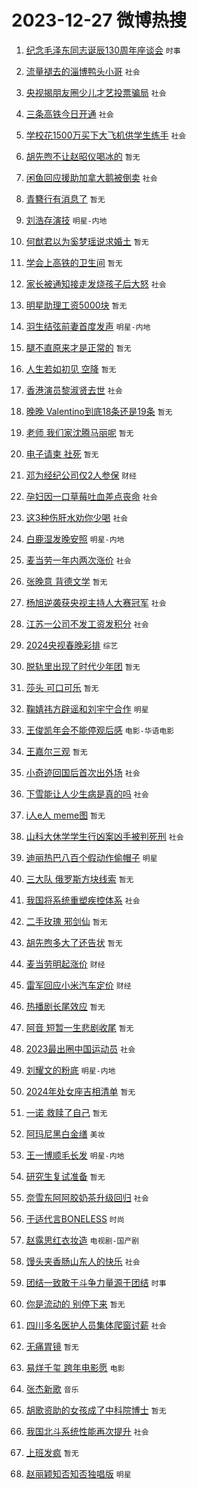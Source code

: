 # 2023-12-27 微博热搜 
1. [纪念毛泽东同志诞辰130周年座谈会](https://m.weibo.cn/search?containerid=100103type%3D1%26t%3D10%26q%3D%23%E7%BA%AA%E5%BF%B5%E6%AF%9B%E6%B3%BD%E4%B8%9C%E5%90%8C%E5%BF%97%E8%AF%9E%E8%BE%B0130%E5%91%A8%E5%B9%B4%E5%BA%A7%E8%B0%88%E4%BC%9A%23&stream_entry_id=51&isnewpage=1&extparam=seat%3D1%26dgr%3D0%26cate%3D10103%26stream_entry_id%3D51%26q%3D%2523%25E7%25BA%25AA%25E5%25BF%25B5%25E6%25AF%259B%25E6%25B3%25BD%25E4%25B8%259C%25E5%2590%258C%25E5%25BF%2597%25E8%25AF%259E%25E8%25BE%25B0130%25E5%2591%25A8%25E5%25B9%25B4%25E5%25BA%25A7%25E8%25B0%2588%25E4%25BC%259A%2523%26pos%3D0%26filter_type%3Drealtimehot%26c_type%3D51%26display_time%3D1703624644%26pre_seqid%3D1703624644979016524108) `时事` 

2. [流量褪去的淄博鸭头小哥](https://m.weibo.cn/search?containerid=100103type%3D1%26t%3D10%26q%3D%23%E6%B5%81%E9%87%8F%E8%A4%AA%E5%8E%BB%E7%9A%84%E6%B7%84%E5%8D%9A%E9%B8%AD%E5%A4%B4%E5%B0%8F%E5%93%A5%23&stream_entry_id=31&isnewpage=1&extparam=seat%3D1%26stream_entry_id%3D31%26realpos%3D1%26pos%3D0%26filter_type%3Drealtimehot%26c_type%3D31%26cate%3D5001%26dgr%3D0%26q%3D%2523%25E6%25B5%2581%25E9%2587%258F%25E8%25A4%25AA%25E5%258E%25BB%25E7%259A%2584%25E6%25B7%2584%25E5%258D%259A%25E9%25B8%25AD%25E5%25A4%25B4%25E5%25B0%258F%25E5%2593%25A5%2523%26band_rank%3D1%26flag%3D32768%26lcate%3D5001%26display_time%3D1703624644%26pre_seqid%3D1703624644979016524108) `社会` 

3. [央视揭朋友圈少儿才艺投票骗局](https://m.weibo.cn/search?containerid=100103type%3D1%26t%3D10%26q%3D%23%E5%A4%AE%E8%A7%86%E6%8F%AD%E6%9C%8B%E5%8F%8B%E5%9C%88%E5%B0%91%E5%84%BF%E6%89%8D%E8%89%BA%E6%8A%95%E7%A5%A8%E9%AA%97%E5%B1%80%23&stream_entry_id=31&isnewpage=1&extparam=seat%3D1%26stream_entry_id%3D31%26realpos%3D2%26pos%3D1%26filter_type%3Drealtimehot%26c_type%3D31%26cate%3D5001%26dgr%3D0%26q%3D%2523%25E5%25A4%25AE%25E8%25A7%2586%25E6%258F%25AD%25E6%259C%258B%25E5%258F%258B%25E5%259C%2588%25E5%25B0%2591%25E5%2584%25BF%25E6%2589%258D%25E8%2589%25BA%25E6%258A%2595%25E7%25A5%25A8%25E9%25AA%2597%25E5%25B1%2580%2523%26band_rank%3D2%26flag%3D2%26lcate%3D5001%26display_time%3D1703624644%26pre_seqid%3D1703624644979016524108) `社会` 

4. [三条高铁今日开通](https://m.weibo.cn/search?containerid=100103type%3D1%26t%3D10%26q%3D%23%E4%B8%89%E6%9D%A1%E9%AB%98%E9%93%81%E4%BB%8A%E6%97%A5%E5%BC%80%E9%80%9A%23&stream_entry_id=31&isnewpage=1&extparam=seat%3D1%26stream_entry_id%3D31%26realpos%3D3%26pos%3D2%26filter_type%3Drealtimehot%26c_type%3D31%26cate%3D5001%26dgr%3D0%26q%3D%2523%25E4%25B8%2589%25E6%259D%25A1%25E9%25AB%2598%25E9%2593%2581%25E4%25BB%258A%25E6%2597%25A5%25E5%25BC%2580%25E9%2580%259A%2523%26band_rank%3D3%26flag%3D0%26lcate%3D5001%26display_time%3D1703624644%26pre_seqid%3D1703624644979016524108) `社会` 

5. [学校花1500万买下大飞机供学生练手](https://m.weibo.cn/search?containerid=100103type%3D1%26t%3D10%26q%3D%23%E5%AD%A6%E6%A0%A1%E8%8A%B11500%E4%B8%87%E4%B9%B0%E4%B8%8B%E5%A4%A7%E9%A3%9E%E6%9C%BA%E4%BE%9B%E5%AD%A6%E7%94%9F%E7%BB%83%E6%89%8B%23&stream_entry_id=31&isnewpage=1&extparam=seat%3D1%26stream_entry_id%3D31%26realpos%3D4%26pos%3D3%26filter_type%3Drealtimehot%26c_type%3D31%26cate%3D5001%26dgr%3D0%26q%3D%2523%25E5%25AD%25A6%25E6%25A0%25A1%25E8%258A%25B11500%25E4%25B8%2587%25E4%25B9%25B0%25E4%25B8%258B%25E5%25A4%25A7%25E9%25A3%259E%25E6%259C%25BA%25E4%25BE%259B%25E5%25AD%25A6%25E7%2594%259F%25E7%25BB%2583%25E6%2589%258B%2523%26band_rank%3D4%26flag%3D32768%26lcate%3D5001%26display_time%3D1703624644%26pre_seqid%3D1703624644979016524108) `社会` 

6. [胡先煦不让赵昭仪喝冰的](https://m.weibo.cn/search?containerid=100103type%3D1%26t%3D10%26q%3D%23%E8%83%A1%E5%85%88%E7%85%A6%E4%B8%8D%E8%AE%A9%E8%B5%B5%E6%98%AD%E4%BB%AA%E5%96%9D%E5%86%B0%E7%9A%84%23&stream_entry_id=31&isnewpage=1&extparam=seat%3D1%26stream_entry_id%3D31%26realpos%3D5%26pos%3D4%26filter_type%3Drealtimehot%26c_type%3D31%26cate%3D5001%26dgr%3D0%26q%3D%2523%25E8%2583%25A1%25E5%2585%2588%25E7%2585%25A6%25E4%25B8%258D%25E8%25AE%25A9%25E8%25B5%25B5%25E6%2598%25AD%25E4%25BB%25AA%25E5%2596%259D%25E5%2586%25B0%25E7%259A%2584%2523%26band_rank%3D5%26flag%3D2%26lcate%3D5001%26display_time%3D1703624644%26pre_seqid%3D1703624644979016524108) `暂无` 

7. [闲鱼回应援助加拿大鹅被倒卖](https://m.weibo.cn/search?containerid=100103type%3D1%26t%3D10%26q%3D%23%E9%97%B2%E9%B1%BC%E5%9B%9E%E5%BA%94%E6%8F%B4%E5%8A%A9%E5%8A%A0%E6%8B%BF%E5%A4%A7%E9%B9%85%E8%A2%AB%E5%80%92%E5%8D%96%23&stream_entry_id=31&isnewpage=1&extparam=seat%3D1%26stream_entry_id%3D31%26realpos%3D6%26pos%3D5%26filter_type%3Drealtimehot%26c_type%3D31%26cate%3D5001%26dgr%3D0%26q%3D%2523%25E9%2597%25B2%25E9%25B1%25BC%25E5%259B%259E%25E5%25BA%2594%25E6%258F%25B4%25E5%258A%25A9%25E5%258A%25A0%25E6%258B%25BF%25E5%25A4%25A7%25E9%25B9%2585%25E8%25A2%25AB%25E5%2580%2592%25E5%258D%2596%2523%26band_rank%3D6%26flag%3D2%26lcate%3D5001%26display_time%3D1703624644%26pre_seqid%3D1703624644979016524108) `社会` 

8. [青簪行有消息了](https://m.weibo.cn/search?containerid=100103type%3D1%26t%3D10%26q%3D%E9%9D%92%E7%B0%AA%E8%A1%8C%E6%9C%89%E6%B6%88%E6%81%AF%E4%BA%86&stream_entry_id=31&isnewpage=1&extparam=seat%3D1%26stream_entry_id%3D31%26realpos%3D7%26pos%3D6%26filter_type%3Drealtimehot%26c_type%3D31%26cate%3D5001%26dgr%3D0%26q%3D%25E9%259D%2592%25E7%25B0%25AA%25E8%25A1%258C%25E6%259C%2589%25E6%25B6%2588%25E6%2581%25AF%25E4%25BA%2586%26band_rank%3D7%26flag%3D0%26lcate%3D5001%26display_time%3D1703624644%26pre_seqid%3D1703624644979016524108) `暂无` 

9. [刘浩存演技](https://m.weibo.cn/search?containerid=100103type%3D1%26t%3D10%26q%3D%E5%88%98%E6%B5%A9%E5%AD%98%E6%BC%94%E6%8A%80&stream_entry_id=31&isnewpage=1&extparam=seat%3D1%26stream_entry_id%3D31%26realpos%3D8%26pos%3D7%26filter_type%3Drealtimehot%26c_type%3D31%26cate%3D5001%26dgr%3D0%26q%3D%25E5%2588%2598%25E6%25B5%25A9%25E5%25AD%2598%25E6%25BC%2594%25E6%258A%2580%26band_rank%3D8%26flag%3D2%26lcate%3D5001%26display_time%3D1703624644%26pre_seqid%3D1703624644979016524108) `明星-内地` 

10. [何猷君以为奚梦瑶说求婚土](https://m.weibo.cn/search?containerid=100103type%3D1%26t%3D10%26q%3D%E4%BD%95%E7%8C%B7%E5%90%9B%E4%BB%A5%E4%B8%BA%E5%A5%9A%E6%A2%A6%E7%91%B6%E8%AF%B4%E6%B1%82%E5%A9%9A%E5%9C%9F&stream_entry_id=31&isnewpage=1&extparam=seat%3D1%26stream_entry_id%3D31%26realpos%3D9%26pos%3D8%26filter_type%3Drealtimehot%26c_type%3D31%26cate%3D5001%26dgr%3D0%26q%3D%25E4%25BD%2595%25E7%258C%25B7%25E5%2590%259B%25E4%25BB%25A5%25E4%25B8%25BA%25E5%25A5%259A%25E6%25A2%25A6%25E7%2591%25B6%25E8%25AF%25B4%25E6%25B1%2582%25E5%25A9%259A%25E5%259C%259F%26band_rank%3D9%26flag%3D2%26lcate%3D5001%26display_time%3D1703624644%26pre_seqid%3D1703624644979016524108) `暂无` 

11. [学会上高铁的卫生间](https://m.weibo.cn/search?containerid=100103type%3D1%26t%3D10%26q%3D%E5%AD%A6%E4%BC%9A%E4%B8%8A%E9%AB%98%E9%93%81%E7%9A%84%E5%8D%AB%E7%94%9F%E9%97%B4&stream_entry_id=31&isnewpage=1&extparam=seat%3D1%26stream_entry_id%3D31%26realpos%3D10%26pos%3D9%26filter_type%3Drealtimehot%26c_type%3D31%26cate%3D5001%26dgr%3D0%26q%3D%25E5%25AD%25A6%25E4%25BC%259A%25E4%25B8%258A%25E9%25AB%2598%25E9%2593%2581%25E7%259A%2584%25E5%258D%25AB%25E7%2594%259F%25E9%2597%25B4%26band_rank%3D10%26flag%3D2%26lcate%3D5001%26display_time%3D1703624644%26pre_seqid%3D1703624644979016524108) `暂无` 

12. [家长被通知接走发烧孩子后大怒](https://m.weibo.cn/search?containerid=100103type%3D1%26t%3D10%26q%3D%23%E5%AE%B6%E9%95%BF%E8%A2%AB%E9%80%9A%E7%9F%A5%E6%8E%A5%E8%B5%B0%E5%8F%91%E7%83%A7%E5%AD%A9%E5%AD%90%E5%90%8E%E5%A4%A7%E6%80%92%23&stream_entry_id=31&isnewpage=1&extparam=seat%3D1%26stream_entry_id%3D31%26realpos%3D11%26pos%3D10%26filter_type%3Drealtimehot%26c_type%3D31%26cate%3D5001%26dgr%3D0%26q%3D%2523%25E5%25AE%25B6%25E9%2595%25BF%25E8%25A2%25AB%25E9%2580%259A%25E7%259F%25A5%25E6%258E%25A5%25E8%25B5%25B0%25E5%258F%2591%25E7%2583%25A7%25E5%25AD%25A9%25E5%25AD%2590%25E5%2590%258E%25E5%25A4%25A7%25E6%2580%2592%2523%26band_rank%3D11%26flag%3D2%26lcate%3D5001%26display_time%3D1703624644%26pre_seqid%3D1703624644979016524108) `社会` 

13. [明星助理工资5000块](https://m.weibo.cn/search?containerid=100103type%3D1%26t%3D10%26q%3D%E6%98%8E%E6%98%9F%E5%8A%A9%E7%90%86%E5%B7%A5%E8%B5%845000%E5%9D%97&stream_entry_id=31&isnewpage=1&extparam=seat%3D1%26stream_entry_id%3D31%26realpos%3D12%26pos%3D11%26filter_type%3Drealtimehot%26c_type%3D31%26cate%3D5001%26dgr%3D0%26q%3D%25E6%2598%258E%25E6%2598%259F%25E5%258A%25A9%25E7%2590%2586%25E5%25B7%25A5%25E8%25B5%25845000%25E5%259D%2597%26band_rank%3D12%26flag%3D2%26lcate%3D5001%26display_time%3D1703624644%26pre_seqid%3D1703624644979016524108) `暂无` 

14. [羽生结弦前妻首度发声](https://m.weibo.cn/search?containerid=100103type%3D1%26t%3D10%26q%3D%23%E7%BE%BD%E7%94%9F%E7%BB%93%E5%BC%A6%E5%89%8D%E5%A6%BB%E9%A6%96%E5%BA%A6%E5%8F%91%E5%A3%B0%23&stream_entry_id=31&isnewpage=1&extparam=seat%3D1%26stream_entry_id%3D31%26realpos%3D13%26pos%3D12%26filter_type%3Drealtimehot%26c_type%3D31%26cate%3D5001%26dgr%3D0%26q%3D%2523%25E7%25BE%25BD%25E7%2594%259F%25E7%25BB%2593%25E5%25BC%25A6%25E5%2589%258D%25E5%25A6%25BB%25E9%25A6%2596%25E5%25BA%25A6%25E5%258F%2591%25E5%25A3%25B0%2523%26band_rank%3D13%26flag%3D2%26lcate%3D5001%26display_time%3D1703624644%26pre_seqid%3D1703624644979016524108) `明星-内地` 

15. [腿不直原来才是正常的](https://m.weibo.cn/search?containerid=100103type%3D1%26t%3D10%26q%3D%E8%85%BF%E4%B8%8D%E7%9B%B4%E5%8E%9F%E6%9D%A5%E6%89%8D%E6%98%AF%E6%AD%A3%E5%B8%B8%E7%9A%84&stream_entry_id=31&isnewpage=1&extparam=seat%3D1%26stream_entry_id%3D31%26realpos%3D14%26pos%3D13%26filter_type%3Drealtimehot%26c_type%3D31%26cate%3D5001%26dgr%3D0%26q%3D%25E8%2585%25BF%25E4%25B8%258D%25E7%259B%25B4%25E5%258E%259F%25E6%259D%25A5%25E6%2589%258D%25E6%2598%25AF%25E6%25AD%25A3%25E5%25B8%25B8%25E7%259A%2584%26band_rank%3D14%26flag%3D2%26lcate%3D5001%26display_time%3D1703624644%26pre_seqid%3D1703624644979016524108) `暂无` 

16. [人生若如初见 空降](https://m.weibo.cn/search?containerid=100103type%3D1%26t%3D10%26q%3D%E4%BA%BA%E7%94%9F%E8%8B%A5%E5%A6%82%E5%88%9D%E8%A7%81+%E7%A9%BA%E9%99%8D&stream_entry_id=31&isnewpage=1&extparam=seat%3D1%26stream_entry_id%3D31%26realpos%3D15%26pos%3D14%26filter_type%3Drealtimehot%26c_type%3D31%26cate%3D5001%26dgr%3D0%26q%3D%25E4%25BA%25BA%25E7%2594%259F%25E8%258B%25A5%25E5%25A6%2582%25E5%2588%259D%25E8%25A7%2581%2520%25E7%25A9%25BA%25E9%2599%258D%26band_rank%3D15%26flag%3D2%26lcate%3D5001%26display_time%3D1703624644%26pre_seqid%3D1703624644979016524108) `暂无` 

17. [香港演员黎淑贤去世](https://m.weibo.cn/search?containerid=100103type%3D1%26t%3D10%26q%3D%23%E9%A6%99%E6%B8%AF%E6%BC%94%E5%91%98%E9%BB%8E%E6%B7%91%E8%B4%A4%E5%8E%BB%E4%B8%96%23&stream_entry_id=31&isnewpage=1&extparam=seat%3D1%26stream_entry_id%3D31%26realpos%3D16%26pos%3D15%26filter_type%3Drealtimehot%26c_type%3D31%26cate%3D5001%26dgr%3D0%26q%3D%2523%25E9%25A6%2599%25E6%25B8%25AF%25E6%25BC%2594%25E5%2591%2598%25E9%25BB%258E%25E6%25B7%2591%25E8%25B4%25A4%25E5%258E%25BB%25E4%25B8%2596%2523%26band_rank%3D16%26flag%3D2%26lcate%3D5001%26display_time%3D1703624644%26pre_seqid%3D1703624644979016524108) `社会` 

18. [晚晚 Valentino到底18条还是19条](https://m.weibo.cn/search?containerid=100103type%3D1%26t%3D10%26q%3D%E6%99%9A%E6%99%9A+Valentino%E5%88%B0%E5%BA%9518%E6%9D%A1%E8%BF%98%E6%98%AF19%E6%9D%A1&stream_entry_id=31&isnewpage=1&extparam=seat%3D1%26stream_entry_id%3D31%26realpos%3D17%26pos%3D16%26filter_type%3Drealtimehot%26c_type%3D31%26cate%3D5001%26dgr%3D0%26q%3D%25E6%2599%259A%25E6%2599%259A%2520Valentino%25E5%2588%25B0%25E5%25BA%259518%25E6%259D%25A1%25E8%25BF%2598%25E6%2598%25AF19%25E6%259D%25A1%26band_rank%3D17%26flag%3D2%26lcate%3D5001%26display_time%3D1703624644%26pre_seqid%3D1703624644979016524108) `暂无` 

19. [老师 我们家沈腾马丽呢](https://m.weibo.cn/search?containerid=100103type%3D1%26t%3D10%26q%3D%E8%80%81%E5%B8%88+%E6%88%91%E4%BB%AC%E5%AE%B6%E6%B2%88%E8%85%BE%E9%A9%AC%E4%B8%BD%E5%91%A2&stream_entry_id=31&isnewpage=1&extparam=seat%3D1%26stream_entry_id%3D31%26realpos%3D18%26pos%3D17%26filter_type%3Drealtimehot%26c_type%3D31%26cate%3D5001%26dgr%3D0%26q%3D%25E8%2580%2581%25E5%25B8%2588%2520%25E6%2588%2591%25E4%25BB%25AC%25E5%25AE%25B6%25E6%25B2%2588%25E8%2585%25BE%25E9%25A9%25AC%25E4%25B8%25BD%25E5%2591%25A2%26band_rank%3D18%26flag%3D2%26lcate%3D5001%26display_time%3D1703624644%26pre_seqid%3D1703624644979016524108) `暂无` 

20. [电子请柬 社死](https://m.weibo.cn/search?containerid=100103type%3D1%26t%3D10%26q%3D%E7%94%B5%E5%AD%90%E8%AF%B7%E6%9F%AC+%E7%A4%BE%E6%AD%BB&stream_entry_id=31&isnewpage=1&extparam=seat%3D1%26stream_entry_id%3D31%26realpos%3D19%26pos%3D18%26filter_type%3Drealtimehot%26c_type%3D31%26cate%3D5001%26dgr%3D0%26q%3D%25E7%2594%25B5%25E5%25AD%2590%25E8%25AF%25B7%25E6%259F%25AC%2520%25E7%25A4%25BE%25E6%25AD%25BB%26band_rank%3D19%26flag%3D0%26lcate%3D5001%26display_time%3D1703624644%26pre_seqid%3D1703624644979016524108) `暂无` 

21. [邓为经纪公司仅2人参保](https://m.weibo.cn/search?containerid=100103type%3D1%26t%3D10%26q%3D%23%E9%82%93%E4%B8%BA%E7%BB%8F%E7%BA%AA%E5%85%AC%E5%8F%B8%E4%BB%852%E4%BA%BA%E5%8F%82%E4%BF%9D%23&stream_entry_id=31&isnewpage=1&extparam=seat%3D1%26stream_entry_id%3D31%26realpos%3D20%26pos%3D19%26filter_type%3Drealtimehot%26c_type%3D31%26cate%3D5001%26dgr%3D0%26q%3D%2523%25E9%2582%2593%25E4%25B8%25BA%25E7%25BB%258F%25E7%25BA%25AA%25E5%2585%25AC%25E5%258F%25B8%25E4%25BB%25852%25E4%25BA%25BA%25E5%258F%2582%25E4%25BF%259D%2523%26band_rank%3D20%26flag%3D0%26lcate%3D5001%26display_time%3D1703624644%26pre_seqid%3D1703624644979016524108) `财经` 

22. [孕妇因一口草莓吐血差点丧命](https://m.weibo.cn/search?containerid=100103type%3D1%26t%3D10%26q%3D%23%E5%AD%95%E5%A6%87%E5%9B%A0%E4%B8%80%E5%8F%A3%E8%8D%89%E8%8E%93%E5%90%90%E8%A1%80%E5%B7%AE%E7%82%B9%E4%B8%A7%E5%91%BD%23&stream_entry_id=31&isnewpage=1&extparam=seat%3D1%26stream_entry_id%3D31%26realpos%3D21%26pos%3D20%26filter_type%3Drealtimehot%26c_type%3D31%26cate%3D5001%26dgr%3D0%26q%3D%2523%25E5%25AD%2595%25E5%25A6%2587%25E5%259B%25A0%25E4%25B8%2580%25E5%258F%25A3%25E8%258D%2589%25E8%258E%2593%25E5%2590%2590%25E8%25A1%2580%25E5%25B7%25AE%25E7%2582%25B9%25E4%25B8%25A7%25E5%2591%25BD%2523%26band_rank%3D21%26flag%3D0%26lcate%3D5001%26display_time%3D1703624644%26pre_seqid%3D1703624644979016524108) `社会` 

23. [这3种伤肝水劝你少喝](https://m.weibo.cn/search?containerid=100103type%3D1%26t%3D10%26q%3D%23%E8%BF%993%E7%A7%8D%E4%BC%A4%E8%82%9D%E6%B0%B4%E5%8A%9D%E4%BD%A0%E5%B0%91%E5%96%9D%23&stream_entry_id=31&isnewpage=1&extparam=seat%3D1%26stream_entry_id%3D31%26realpos%3D22%26pos%3D21%26filter_type%3Drealtimehot%26c_type%3D31%26cate%3D5001%26dgr%3D0%26q%3D%2523%25E8%25BF%25993%25E7%25A7%258D%25E4%25BC%25A4%25E8%2582%259D%25E6%25B0%25B4%25E5%258A%259D%25E4%25BD%25A0%25E5%25B0%2591%25E5%2596%259D%2523%26band_rank%3D22%26flag%3D0%26lcate%3D5001%26display_time%3D1703624644%26pre_seqid%3D1703624644979016524108) `社会` 

24. [白鹿湿发晚安照](https://m.weibo.cn/search?containerid=100103type%3D1%26t%3D10%26q%3D%23%E7%99%BD%E9%B9%BF%E6%B9%BF%E5%8F%91%E6%99%9A%E5%AE%89%E7%85%A7%23&stream_entry_id=31&isnewpage=1&extparam=seat%3D1%26stream_entry_id%3D31%26realpos%3D23%26pos%3D22%26filter_type%3Drealtimehot%26c_type%3D31%26cate%3D5001%26dgr%3D0%26q%3D%2523%25E7%2599%25BD%25E9%25B9%25BF%25E6%25B9%25BF%25E5%258F%2591%25E6%2599%259A%25E5%25AE%2589%25E7%2585%25A7%2523%26band_rank%3D23%26flag%3D0%26lcate%3D5001%26display_time%3D1703624644%26pre_seqid%3D1703624644979016524108) `明星-内地` 

25. [麦当劳一年内两次涨价](https://m.weibo.cn/search?containerid=100103type%3D1%26t%3D10%26q%3D%23%E9%BA%A6%E5%BD%93%E5%8A%B3%E4%B8%80%E5%B9%B4%E5%86%85%E4%B8%A4%E6%AC%A1%E6%B6%A8%E4%BB%B7%23&stream_entry_id=31&isnewpage=1&extparam=seat%3D1%26stream_entry_id%3D31%26realpos%3D24%26pos%3D23%26filter_type%3Drealtimehot%26c_type%3D31%26cate%3D5001%26dgr%3D0%26q%3D%2523%25E9%25BA%25A6%25E5%25BD%2593%25E5%258A%25B3%25E4%25B8%2580%25E5%25B9%25B4%25E5%2586%2585%25E4%25B8%25A4%25E6%25AC%25A1%25E6%25B6%25A8%25E4%25BB%25B7%2523%26band_rank%3D24%26flag%3D0%26lcate%3D5001%26display_time%3D1703624644%26pre_seqid%3D1703624644979016524108) `社会` 

26. [张晚意 背德文学](https://m.weibo.cn/search?containerid=100103type%3D1%26t%3D10%26q%3D%E5%BC%A0%E6%99%9A%E6%84%8F+%E8%83%8C%E5%BE%B7%E6%96%87%E5%AD%A6&stream_entry_id=31&isnewpage=1&extparam=seat%3D1%26stream_entry_id%3D31%26realpos%3D25%26pos%3D24%26filter_type%3Drealtimehot%26c_type%3D31%26cate%3D5001%26dgr%3D0%26q%3D%25E5%25BC%25A0%25E6%2599%259A%25E6%2584%258F%2520%25E8%2583%258C%25E5%25BE%25B7%25E6%2596%2587%25E5%25AD%25A6%26band_rank%3D25%26flag%3D0%26lcate%3D5001%26display_time%3D1703624644%26pre_seqid%3D1703624644979016524108) `暂无` 

27. [杨旭逆袭获央视主持人大赛冠军](https://m.weibo.cn/search?containerid=100103type%3D1%26t%3D10%26q%3D%23%E6%9D%A8%E6%97%AD%E9%80%86%E8%A2%AD%E8%8E%B7%E5%A4%AE%E8%A7%86%E4%B8%BB%E6%8C%81%E4%BA%BA%E5%A4%A7%E8%B5%9B%E5%86%A0%E5%86%9B%23&stream_entry_id=31&isnewpage=1&extparam=seat%3D1%26stream_entry_id%3D31%26realpos%3D26%26pos%3D25%26filter_type%3Drealtimehot%26c_type%3D31%26cate%3D5001%26dgr%3D0%26q%3D%2523%25E6%259D%25A8%25E6%2597%25AD%25E9%2580%2586%25E8%25A2%25AD%25E8%258E%25B7%25E5%25A4%25AE%25E8%25A7%2586%25E4%25B8%25BB%25E6%258C%2581%25E4%25BA%25BA%25E5%25A4%25A7%25E8%25B5%259B%25E5%2586%25A0%25E5%2586%259B%2523%26band_rank%3D26%26flag%3D32768%26lcate%3D5001%26display_time%3D1703624644%26pre_seqid%3D1703624644979016524108) `社会` 

28. [江苏一公司不发工资发积分](https://m.weibo.cn/search?containerid=100103type%3D1%26t%3D10%26q%3D%23%E6%B1%9F%E8%8B%8F%E4%B8%80%E5%85%AC%E5%8F%B8%E4%B8%8D%E5%8F%91%E5%B7%A5%E8%B5%84%E5%8F%91%E7%A7%AF%E5%88%86%23&stream_entry_id=31&isnewpage=1&extparam=seat%3D1%26stream_entry_id%3D31%26realpos%3D27%26pos%3D26%26filter_type%3Drealtimehot%26c_type%3D31%26cate%3D5001%26dgr%3D0%26q%3D%2523%25E6%25B1%259F%25E8%258B%258F%25E4%25B8%2580%25E5%2585%25AC%25E5%258F%25B8%25E4%25B8%258D%25E5%258F%2591%25E5%25B7%25A5%25E8%25B5%2584%25E5%258F%2591%25E7%25A7%25AF%25E5%2588%2586%2523%26band_rank%3D27%26flag%3D0%26lcate%3D5001%26display_time%3D1703624644%26pre_seqid%3D1703624644979016524108) `社会` 

29. [2024央视春晚彩排](https://m.weibo.cn/search?containerid=100103type%3D1%26t%3D10%26q%3D%232024%E5%A4%AE%E8%A7%86%E6%98%A5%E6%99%9A%E5%BD%A9%E6%8E%92%23&stream_entry_id=31&isnewpage=1&extparam=seat%3D1%26stream_entry_id%3D31%26realpos%3D28%26pos%3D27%26filter_type%3Drealtimehot%26c_type%3D31%26cate%3D5001%26dgr%3D0%26q%3D%25232024%25E5%25A4%25AE%25E8%25A7%2586%25E6%2598%25A5%25E6%2599%259A%25E5%25BD%25A9%25E6%258E%2592%2523%26band_rank%3D28%26flag%3D0%26lcate%3D5001%26display_time%3D1703624644%26pre_seqid%3D1703624644979016524108) `综艺` 

30. [脱轨里出现了时代少年团](https://m.weibo.cn/search?containerid=100103type%3D1%26t%3D10%26q%3D%E8%84%B1%E8%BD%A8%E9%87%8C%E5%87%BA%E7%8E%B0%E4%BA%86%E6%97%B6%E4%BB%A3%E5%B0%91%E5%B9%B4%E5%9B%A2&stream_entry_id=31&isnewpage=1&extparam=seat%3D1%26stream_entry_id%3D31%26realpos%3D29%26pos%3D28%26filter_type%3Drealtimehot%26c_type%3D31%26cate%3D5001%26dgr%3D0%26q%3D%25E8%2584%25B1%25E8%25BD%25A8%25E9%2587%258C%25E5%2587%25BA%25E7%258E%25B0%25E4%25BA%2586%25E6%2597%25B6%25E4%25BB%25A3%25E5%25B0%2591%25E5%25B9%25B4%25E5%259B%25A2%26band_rank%3D29%26flag%3D0%26lcate%3D5001%26display_time%3D1703624644%26pre_seqid%3D1703624644979016524108) `暂无` 

31. [莎头 可口可乐](https://m.weibo.cn/search?containerid=100103type%3D1%26t%3D10%26q%3D%E8%8E%8E%E5%A4%B4+%E5%8F%AF%E5%8F%A3%E5%8F%AF%E4%B9%90&stream_entry_id=31&isnewpage=1&extparam=seat%3D1%26stream_entry_id%3D31%26realpos%3D30%26pos%3D29%26filter_type%3Drealtimehot%26c_type%3D31%26cate%3D5001%26dgr%3D0%26q%3D%25E8%258E%258E%25E5%25A4%25B4%2520%25E5%258F%25AF%25E5%258F%25A3%25E5%258F%25AF%25E4%25B9%2590%26band_rank%3D30%26flag%3D0%26lcate%3D5001%26display_time%3D1703624644%26pre_seqid%3D1703624644979016524108) `暂无` 

32. [鞠婧祎方辟谣和刘宇宁合作](https://m.weibo.cn/search?containerid=100103type%3D1%26t%3D10%26q%3D%23%E9%9E%A0%E5%A9%A7%E7%A5%8E%E6%96%B9%E8%BE%9F%E8%B0%A3%E5%92%8C%E5%88%98%E5%AE%87%E5%AE%81%E5%90%88%E4%BD%9C%23&stream_entry_id=31&isnewpage=1&extparam=seat%3D1%26stream_entry_id%3D31%26realpos%3D31%26pos%3D30%26filter_type%3Drealtimehot%26c_type%3D31%26cate%3D5001%26dgr%3D0%26q%3D%2523%25E9%259E%25A0%25E5%25A9%25A7%25E7%25A5%258E%25E6%2596%25B9%25E8%25BE%259F%25E8%25B0%25A3%25E5%2592%258C%25E5%2588%2598%25E5%25AE%2587%25E5%25AE%2581%25E5%2590%2588%25E4%25BD%259C%2523%26band_rank%3D31%26flag%3D0%26lcate%3D5001%26display_time%3D1703624644%26pre_seqid%3D1703624644979016524108) `明星` 

33. [王俊凯年会不能停观后感](https://m.weibo.cn/search?containerid=100103type%3D1%26t%3D10%26q%3D%23%E7%8E%8B%E4%BF%8A%E5%87%AF%E5%B9%B4%E4%BC%9A%E4%B8%8D%E8%83%BD%E5%81%9C%E8%A7%82%E5%90%8E%E6%84%9F%23&stream_entry_id=31&isnewpage=1&extparam=seat%3D1%26stream_entry_id%3D31%26realpos%3D32%26pos%3D31%26filter_type%3Drealtimehot%26c_type%3D31%26cate%3D5001%26dgr%3D0%26q%3D%2523%25E7%258E%258B%25E4%25BF%258A%25E5%2587%25AF%25E5%25B9%25B4%25E4%25BC%259A%25E4%25B8%258D%25E8%2583%25BD%25E5%2581%259C%25E8%25A7%2582%25E5%2590%258E%25E6%2584%259F%2523%26band_rank%3D32%26flag%3D0%26lcate%3D5001%26display_time%3D1703624644%26pre_seqid%3D1703624644979016524108) `电影-华语电影` 

34. [王嘉尔三观](https://m.weibo.cn/search?containerid=100103type%3D1%26t%3D10%26q%3D%E7%8E%8B%E5%98%89%E5%B0%94%E4%B8%89%E8%A7%82&stream_entry_id=31&isnewpage=1&extparam=seat%3D1%26stream_entry_id%3D31%26realpos%3D33%26pos%3D32%26filter_type%3Drealtimehot%26c_type%3D31%26cate%3D5001%26dgr%3D0%26q%3D%25E7%258E%258B%25E5%2598%2589%25E5%25B0%2594%25E4%25B8%2589%25E8%25A7%2582%26band_rank%3D33%26flag%3D0%26lcate%3D5001%26display_time%3D1703624644%26pre_seqid%3D1703624644979016524108) `暂无` 

35. [小奇迹回国后首次出外场](https://m.weibo.cn/search?containerid=100103type%3D1%26t%3D10%26q%3D%23%E5%B0%8F%E5%A5%87%E8%BF%B9%E5%9B%9E%E5%9B%BD%E5%90%8E%E9%A6%96%E6%AC%A1%E5%87%BA%E5%A4%96%E5%9C%BA%23&stream_entry_id=31&isnewpage=1&extparam=seat%3D1%26stream_entry_id%3D31%26realpos%3D34%26pos%3D33%26filter_type%3Drealtimehot%26c_type%3D31%26cate%3D5001%26dgr%3D0%26q%3D%2523%25E5%25B0%258F%25E5%25A5%2587%25E8%25BF%25B9%25E5%259B%259E%25E5%259B%25BD%25E5%2590%258E%25E9%25A6%2596%25E6%25AC%25A1%25E5%2587%25BA%25E5%25A4%2596%25E5%259C%25BA%2523%26band_rank%3D34%26flag%3D32768%26lcate%3D5001%26display_time%3D1703624644%26pre_seqid%3D1703624644979016524108) `社会` 

36. [下雪能让人少生病是真的吗](https://m.weibo.cn/search?containerid=100103type%3D1%26t%3D10%26q%3D%23%E4%B8%8B%E9%9B%AA%E8%83%BD%E8%AE%A9%E4%BA%BA%E5%B0%91%E7%94%9F%E7%97%85%E6%98%AF%E7%9C%9F%E7%9A%84%E5%90%97%23&stream_entry_id=31&isnewpage=1&extparam=seat%3D1%26stream_entry_id%3D31%26realpos%3D35%26pos%3D34%26filter_type%3Drealtimehot%26c_type%3D31%26cate%3D5001%26dgr%3D0%26q%3D%2523%25E4%25B8%258B%25E9%259B%25AA%25E8%2583%25BD%25E8%25AE%25A9%25E4%25BA%25BA%25E5%25B0%2591%25E7%2594%259F%25E7%2597%2585%25E6%2598%25AF%25E7%259C%259F%25E7%259A%2584%25E5%2590%2597%2523%26band_rank%3D35%26flag%3D0%26lcate%3D5001%26display_time%3D1703624644%26pre_seqid%3D1703624644979016524108) `社会` 

37. [i人e人 meme图](https://m.weibo.cn/search?containerid=100103type%3D1%26t%3D10%26q%3Di%E4%BA%BAe%E4%BA%BA+meme%E5%9B%BE&stream_entry_id=31&isnewpage=1&extparam=seat%3D1%26stream_entry_id%3D31%26realpos%3D36%26pos%3D35%26filter_type%3Drealtimehot%26c_type%3D31%26cate%3D5001%26dgr%3D0%26q%3Di%25E4%25BA%25BAe%25E4%25BA%25BA%2520meme%25E5%259B%25BE%26band_rank%3D36%26flag%3D0%26lcate%3D5001%26display_time%3D1703624644%26pre_seqid%3D1703624644979016524108) `暂无` 

38. [山科大休学学生行凶案凶手被判死刑](https://m.weibo.cn/search?containerid=100103type%3D1%26t%3D10%26q%3D%23%E5%B1%B1%E7%A7%91%E5%A4%A7%E4%BC%91%E5%AD%A6%E5%AD%A6%E7%94%9F%E8%A1%8C%E5%87%B6%E6%A1%88%E5%87%B6%E6%89%8B%E8%A2%AB%E5%88%A4%E6%AD%BB%E5%88%91%23&stream_entry_id=31&isnewpage=1&extparam=seat%3D1%26stream_entry_id%3D31%26realpos%3D37%26pos%3D36%26filter_type%3Drealtimehot%26c_type%3D31%26cate%3D5001%26dgr%3D0%26q%3D%2523%25E5%25B1%25B1%25E7%25A7%2591%25E5%25A4%25A7%25E4%25BC%2591%25E5%25AD%25A6%25E5%25AD%25A6%25E7%2594%259F%25E8%25A1%258C%25E5%2587%25B6%25E6%25A1%2588%25E5%2587%25B6%25E6%2589%258B%25E8%25A2%25AB%25E5%2588%25A4%25E6%25AD%25BB%25E5%2588%2591%2523%26band_rank%3D37%26flag%3D1%26lcate%3D5001%26display_time%3D1703624644%26pre_seqid%3D1703624644979016524108) `社会` 

39. [迪丽热巴八百个假动作偷帽子](https://m.weibo.cn/search?containerid=100103type%3D1%26t%3D10%26q%3D%23%E8%BF%AA%E4%B8%BD%E7%83%AD%E5%B7%B4%E5%85%AB%E7%99%BE%E4%B8%AA%E5%81%87%E5%8A%A8%E4%BD%9C%E5%81%B7%E5%B8%BD%E5%AD%90%23&stream_entry_id=31&isnewpage=1&extparam=seat%3D1%26stream_entry_id%3D31%26realpos%3D38%26pos%3D37%26filter_type%3Drealtimehot%26c_type%3D31%26cate%3D5001%26dgr%3D0%26q%3D%2523%25E8%25BF%25AA%25E4%25B8%25BD%25E7%2583%25AD%25E5%25B7%25B4%25E5%2585%25AB%25E7%2599%25BE%25E4%25B8%25AA%25E5%2581%2587%25E5%258A%25A8%25E4%25BD%259C%25E5%2581%25B7%25E5%25B8%25BD%25E5%25AD%2590%2523%26band_rank%3D38%26flag%3D0%26lcate%3D5001%26display_time%3D1703624644%26pre_seqid%3D1703624644979016524108) `明星` 

40. [三大队 俄罗斯方块线索](https://m.weibo.cn/search?containerid=100103type%3D1%26t%3D10%26q%3D%E4%B8%89%E5%A4%A7%E9%98%9F+%E4%BF%84%E7%BD%97%E6%96%AF%E6%96%B9%E5%9D%97%E7%BA%BF%E7%B4%A2&stream_entry_id=31&isnewpage=1&extparam=seat%3D1%26stream_entry_id%3D31%26realpos%3D39%26pos%3D38%26filter_type%3Drealtimehot%26c_type%3D31%26cate%3D5001%26dgr%3D0%26q%3D%25E4%25B8%2589%25E5%25A4%25A7%25E9%2598%259F%2520%25E4%25BF%2584%25E7%25BD%2597%25E6%2596%25AF%25E6%2596%25B9%25E5%259D%2597%25E7%25BA%25BF%25E7%25B4%25A2%26band_rank%3D39%26flag%3D0%26lcate%3D5001%26display_time%3D1703624644%26pre_seqid%3D1703624644979016524108) `暂无` 

41. [我国将系统重塑疾控体系](https://m.weibo.cn/search?containerid=100103type%3D1%26t%3D10%26q%3D%23%E6%88%91%E5%9B%BD%E5%B0%86%E7%B3%BB%E7%BB%9F%E9%87%8D%E5%A1%91%E7%96%BE%E6%8E%A7%E4%BD%93%E7%B3%BB%23&stream_entry_id=31&isnewpage=1&extparam=seat%3D1%26stream_entry_id%3D31%26realpos%3D40%26pos%3D39%26filter_type%3Drealtimehot%26c_type%3D31%26cate%3D5001%26dgr%3D0%26q%3D%2523%25E6%2588%2591%25E5%259B%25BD%25E5%25B0%2586%25E7%25B3%25BB%25E7%25BB%259F%25E9%2587%258D%25E5%25A1%2591%25E7%2596%25BE%25E6%258E%25A7%25E4%25BD%2593%25E7%25B3%25BB%2523%26band_rank%3D40%26flag%3D0%26lcate%3D5001%26display_time%3D1703624644%26pre_seqid%3D1703624644979016524108) `社会` 

42. [二手玫瑰 邪剑仙](https://m.weibo.cn/search?containerid=100103type%3D1%26t%3D10%26q%3D%E4%BA%8C%E6%89%8B%E7%8E%AB%E7%91%B0+%E9%82%AA%E5%89%91%E4%BB%99&stream_entry_id=31&isnewpage=1&extparam=seat%3D1%26stream_entry_id%3D31%26realpos%3D41%26pos%3D40%26filter_type%3Drealtimehot%26c_type%3D31%26cate%3D5001%26dgr%3D0%26q%3D%25E4%25BA%258C%25E6%2589%258B%25E7%258E%25AB%25E7%2591%25B0%2520%25E9%2582%25AA%25E5%2589%2591%25E4%25BB%2599%26band_rank%3D41%26flag%3D0%26lcate%3D5001%26display_time%3D1703624644%26pre_seqid%3D1703624644979016524108) `暂无` 

43. [胡先煦多大了还告状](https://m.weibo.cn/search?containerid=100103type%3D1%26t%3D10%26q%3D%E8%83%A1%E5%85%88%E7%85%A6%E5%A4%9A%E5%A4%A7%E4%BA%86%E8%BF%98%E5%91%8A%E7%8A%B6&stream_entry_id=31&isnewpage=1&extparam=seat%3D1%26stream_entry_id%3D31%26realpos%3D42%26pos%3D41%26filter_type%3Drealtimehot%26c_type%3D31%26cate%3D5001%26dgr%3D0%26q%3D%25E8%2583%25A1%25E5%2585%2588%25E7%2585%25A6%25E5%25A4%259A%25E5%25A4%25A7%25E4%25BA%2586%25E8%25BF%2598%25E5%2591%258A%25E7%258A%25B6%26band_rank%3D42%26flag%3D0%26lcate%3D5001%26display_time%3D1703624644%26pre_seqid%3D1703624644979016524108) `暂无` 

44. [麦当劳明起涨价](https://m.weibo.cn/search?containerid=100103type%3D1%26t%3D10%26q%3D%23%E9%BA%A6%E5%BD%93%E5%8A%B3%E6%98%8E%E8%B5%B7%E6%B6%A8%E4%BB%B7%23&stream_entry_id=31&isnewpage=1&extparam=seat%3D1%26stream_entry_id%3D31%26realpos%3D43%26pos%3D42%26filter_type%3Drealtimehot%26c_type%3D31%26cate%3D5001%26dgr%3D0%26q%3D%2523%25E9%25BA%25A6%25E5%25BD%2593%25E5%258A%25B3%25E6%2598%258E%25E8%25B5%25B7%25E6%25B6%25A8%25E4%25BB%25B7%2523%26band_rank%3D43%26flag%3D0%26lcate%3D5001%26display_time%3D1703624644%26pre_seqid%3D1703624644979016524108) `财经` 

45. [雷军回应小米汽车定价](https://m.weibo.cn/search?containerid=100103type%3D1%26t%3D10%26q%3D%23%E9%9B%B7%E5%86%9B%E5%9B%9E%E5%BA%94%E5%B0%8F%E7%B1%B3%E6%B1%BD%E8%BD%A6%E5%AE%9A%E4%BB%B7%23&stream_entry_id=31&isnewpage=1&extparam=seat%3D1%26stream_entry_id%3D31%26realpos%3D44%26pos%3D43%26filter_type%3Drealtimehot%26c_type%3D31%26cate%3D5001%26dgr%3D0%26q%3D%2523%25E9%259B%25B7%25E5%2586%259B%25E5%259B%259E%25E5%25BA%2594%25E5%25B0%258F%25E7%25B1%25B3%25E6%25B1%25BD%25E8%25BD%25A6%25E5%25AE%259A%25E4%25BB%25B7%2523%26band_rank%3D44%26flag%3D0%26lcate%3D5001%26display_time%3D1703624644%26pre_seqid%3D1703624644979016524108) `财经` 

46. [热播剧长尾效应](https://m.weibo.cn/search?containerid=100103type%3D1%26t%3D10%26q%3D%E7%83%AD%E6%92%AD%E5%89%A7%E9%95%BF%E5%B0%BE%E6%95%88%E5%BA%94&stream_entry_id=31&isnewpage=1&extparam=seat%3D1%26stream_entry_id%3D31%26realpos%3D45%26pos%3D44%26filter_type%3Drealtimehot%26c_type%3D31%26cate%3D5001%26dgr%3D0%26q%3D%25E7%2583%25AD%25E6%2592%25AD%25E5%2589%25A7%25E9%2595%25BF%25E5%25B0%25BE%25E6%2595%2588%25E5%25BA%2594%26band_rank%3D45%26flag%3D0%26lcate%3D5001%26display_time%3D1703624644%26pre_seqid%3D1703624644979016524108) `暂无` 

47. [阿音 短暂一生悲剧收尾](https://m.weibo.cn/search?containerid=100103type%3D1%26t%3D10%26q%3D%E9%98%BF%E9%9F%B3+%E7%9F%AD%E6%9A%82%E4%B8%80%E7%94%9F%E6%82%B2%E5%89%A7%E6%94%B6%E5%B0%BE&stream_entry_id=31&isnewpage=1&extparam=seat%3D1%26stream_entry_id%3D31%26realpos%3D46%26pos%3D45%26filter_type%3Drealtimehot%26c_type%3D31%26cate%3D5001%26dgr%3D0%26q%3D%25E9%2598%25BF%25E9%259F%25B3%2520%25E7%259F%25AD%25E6%259A%2582%25E4%25B8%2580%25E7%2594%259F%25E6%2582%25B2%25E5%2589%25A7%25E6%2594%25B6%25E5%25B0%25BE%26band_rank%3D46%26flag%3D1%26lcate%3D5001%26display_time%3D1703624644%26pre_seqid%3D1703624644979016524108) `暂无` 

48. [2023最出圈中国运动员](https://m.weibo.cn/search?containerid=100103type%3D1%26t%3D10%26q%3D%232023%E6%9C%80%E5%87%BA%E5%9C%88%E4%B8%AD%E5%9B%BD%E8%BF%90%E5%8A%A8%E5%91%98%23&stream_entry_id=31&isnewpage=1&extparam=seat%3D1%26stream_entry_id%3D31%26realpos%3D47%26pos%3D46%26filter_type%3Drealtimehot%26c_type%3D31%26cate%3D5001%26dgr%3D0%26q%3D%25232023%25E6%259C%2580%25E5%2587%25BA%25E5%259C%2588%25E4%25B8%25AD%25E5%259B%25BD%25E8%25BF%2590%25E5%258A%25A8%25E5%2591%2598%2523%26band_rank%3D47%26flag%3D32768%26lcate%3D5001%26display_time%3D1703624644%26pre_seqid%3D1703624644979016524108) `社会` 

49. [刘耀文的粉底](https://m.weibo.cn/search?containerid=100103type%3D1%26t%3D10%26q%3D%23%E5%88%98%E8%80%80%E6%96%87%E7%9A%84%E7%B2%89%E5%BA%95%23&stream_entry_id=31&isnewpage=1&extparam=seat%3D1%26stream_entry_id%3D31%26realpos%3D48%26pos%3D47%26filter_type%3Drealtimehot%26c_type%3D31%26cate%3D5001%26dgr%3D0%26q%3D%2523%25E5%2588%2598%25E8%2580%2580%25E6%2596%2587%25E7%259A%2584%25E7%25B2%2589%25E5%25BA%2595%2523%26band_rank%3D48%26flag%3D0%26lcate%3D5001%26display_time%3D1703624644%26pre_seqid%3D1703624644979016524108) `明星-内地` 

50. [2024年处女座吉相清单](https://m.weibo.cn/search?containerid=100103type%3D1%26t%3D10%26q%3D2024%E5%B9%B4%E5%A4%84%E5%A5%B3%E5%BA%A7%E5%90%89%E7%9B%B8%E6%B8%85%E5%8D%95&stream_entry_id=31&isnewpage=1&extparam=seat%3D1%26stream_entry_id%3D31%26realpos%3D49%26pos%3D48%26filter_type%3Drealtimehot%26c_type%3D31%26cate%3D5001%26dgr%3D0%26q%3D2024%25E5%25B9%25B4%25E5%25A4%2584%25E5%25A5%25B3%25E5%25BA%25A7%25E5%2590%2589%25E7%259B%25B8%25E6%25B8%2585%25E5%258D%2595%26band_rank%3D49%26flag%3D0%26lcate%3D5001%26display_time%3D1703624644%26pre_seqid%3D1703624644979016524108) `暂无` 

51. [一诺 救赎了自己](https://m.weibo.cn/search?containerid=100103type%3D1%26t%3D10%26q%3D%E4%B8%80%E8%AF%BA+%E6%95%91%E8%B5%8E%E4%BA%86%E8%87%AA%E5%B7%B1&stream_entry_id=31&isnewpage=1&extparam=seat%3D1%26stream_entry_id%3D31%26realpos%3D50%26pos%3D49%26filter_type%3Drealtimehot%26c_type%3D31%26cate%3D5001%26dgr%3D0%26q%3D%25E4%25B8%2580%25E8%25AF%25BA%2520%25E6%2595%2591%25E8%25B5%258E%25E4%25BA%2586%25E8%2587%25AA%25E5%25B7%25B1%26band_rank%3D50%26flag%3D0%26lcate%3D5001%26display_time%3D1703624644%26pre_seqid%3D1703624644979016524108) `暂无` 

52. [阿玛尼黑白金缮](https://m.weibo.cn/search?containerid=100103type%3D1%26t%3D10%26q%3D%23%E9%98%BF%E7%8E%9B%E5%B0%BC%E9%BB%91%E7%99%BD%E9%87%91%E7%BC%AE%23&stream_entry_id=31&isnewpage=1&extparam=seat%3D1%26stream_entry_id%3D31%26q%3D%2523%25E9%2598%25BF%25E7%258E%259B%25E5%25B0%25BC%25E9%25BB%2591%25E7%2599%25BD%25E9%2587%2591%25E7%25BC%25AE%2523%26pos%3D3%26filter_type%3Drealtimehot%26adid%3D216043%26dgr%3D0%26is_ad_pos%3D1%26cate%3D5001%26band_rank%3D4%26c_type%3D31%26topic_ad%3D1%26lcate%3D5001%26display_time%3D1703621051%26pre_seqid%3D170362105158692980026) `美妆` 

53. [王一博顺毛长发](https://m.weibo.cn/search?containerid=100103type%3D1%26t%3D10%26q%3D%23%E7%8E%8B%E4%B8%80%E5%8D%9A%E9%A1%BA%E6%AF%9B%E9%95%BF%E5%8F%91%23&stream_entry_id=31&isnewpage=1&extparam=seat%3D1%26stream_entry_id%3D31%26q%3D%2523%25E7%258E%258B%25E4%25B8%2580%25E5%258D%259A%25E9%25A1%25BA%25E6%25AF%259B%25E9%2595%25BF%25E5%258F%2591%2523%26pos%3D45%26filter_type%3Drealtimehot%26c_type%3D31%26dgr%3D0%26cate%3D5001%26band_rank%3D45%26flag%3D0%26realpos%3D45%26lcate%3D5001%26display_time%3D1703621051%26pre_seqid%3D170362105158692980026) `明星-内地` 

54. [研究生复试准备](https://m.weibo.cn/search?containerid=100103type%3D1%26t%3D10%26q%3D%E7%A0%94%E7%A9%B6%E7%94%9F%E5%A4%8D%E8%AF%95%E5%87%86%E5%A4%87&stream_entry_id=31&isnewpage=1&extparam=seat%3D1%26stream_entry_id%3D31%26q%3D%25E7%25A0%2594%25E7%25A9%25B6%25E7%2594%259F%25E5%25A4%258D%25E8%25AF%2595%25E5%2587%2586%25E5%25A4%2587%26pos%3D46%26filter_type%3Drealtimehot%26c_type%3D31%26dgr%3D0%26cate%3D5001%26band_rank%3D46%26flag%3D0%26realpos%3D46%26lcate%3D5001%26display_time%3D1703621051%26pre_seqid%3D170362105158692980026) `暂无` 

55. [奈雪东阿阿胶奶茶升级回归](https://m.weibo.cn/search?containerid=100103type%3D1%26t%3D10%26q%3D%23%E5%A5%88%E9%9B%AA%E4%B8%9C%E9%98%BF%E9%98%BF%E8%83%B6%E5%A5%B6%E8%8C%B6%E5%8D%87%E7%BA%A7%E5%9B%9E%E5%BD%92%23&stream_entry_id=31&isnewpage=1&extparam=seat%3D1%26band_rank%3D4%26q%3D%2523%25E5%25A5%2588%25E9%259B%25AA%25E4%25B8%259C%25E9%2598%25BF%25E9%2598%25BF%25E8%2583%25B6%25E5%25A5%25B6%25E8%258C%25B6%25E5%258D%2587%25E7%25BA%25A7%25E5%259B%259E%25E5%25BD%2592%2523%26pos%3D3%26adid%3D216105%26dgr%3D0%26c_type%3D31%26topic_ad%3D1%26filter_type%3Drealtimehot%26cate%3D5001%26stream_entry_id%3D31%26is_ad_pos%3D1%26lcate%3D5001%26display_time%3D1703617442%26pre_seqid%3D1703617442012020866176) `社会` 

56. [于适代言BONELESS](https://m.weibo.cn/search?containerid=100103type%3D1%26t%3D10%26q%3D%23%E4%BA%8E%E9%80%82%E4%BB%A3%E8%A8%80BONELESS%23&stream_entry_id=31&isnewpage=1&extparam=seat%3D1%26band_rank%3D7%26q%3D%2523%25E4%25BA%258E%25E9%2580%2582%25E4%25BB%25A3%25E8%25A8%2580BONELESS%2523%26pos%3D7%26adid%3D216080%26dgr%3D0%26c_type%3D31%26topic_ad%3D1%26filter_type%3Drealtimehot%26cate%3D5001%26stream_entry_id%3D31%26is_ad_pos%3D1%26lcate%3D5001%26display_time%3D1703617442%26pre_seqid%3D1703617442012020866176) `时尚` 

57. [赵露思红衣妆造](https://m.weibo.cn/search?containerid=100103type%3D1%26t%3D10%26q%3D%23%E8%B5%B5%E9%9C%B2%E6%80%9D%E7%BA%A2%E8%A1%A3%E5%A6%86%E9%80%A0%23&stream_entry_id=31&isnewpage=1&extparam=seat%3D1%26band_rank%3D46%26q%3D%2523%25E8%25B5%25B5%25E9%259C%25B2%25E6%2580%259D%25E7%25BA%25A2%25E8%25A1%25A3%25E5%25A6%2586%25E9%2580%25A0%2523%26pos%3D47%26realpos%3D46%26filter_type%3Drealtimehot%26c_type%3D31%26dgr%3D0%26cate%3D5001%26stream_entry_id%3D31%26flag%3D0%26lcate%3D5001%26display_time%3D1703617442%26pre_seqid%3D1703617442012020866176) `电视剧-国产剧` 

58. [馒头夹香肠山东人的快乐](https://m.weibo.cn/search?containerid=100103type%3D1%26t%3D10%26q%3D%23%E9%A6%92%E5%A4%B4%E5%A4%B9%E9%A6%99%E8%82%A0%E5%B1%B1%E4%B8%9C%E4%BA%BA%E7%9A%84%E5%BF%AB%E4%B9%90%23&stream_entry_id=31&isnewpage=1&extparam=seat%3D1%26band_rank%3D50%26q%3D%2523%25E9%25A6%2592%25E5%25A4%25B4%25E5%25A4%25B9%25E9%25A6%2599%25E8%2582%25A0%25E5%25B1%25B1%25E4%25B8%259C%25E4%25BA%25BA%25E7%259A%2584%25E5%25BF%25AB%25E4%25B9%2590%2523%26pos%3D51%26realpos%3D50%26filter_type%3Drealtimehot%26c_type%3D31%26dgr%3D0%26cate%3D5001%26stream_entry_id%3D31%26flag%3D1%26lcate%3D5001%26display_time%3D1703617442%26pre_seqid%3D1703617442012020866176) `社会` 

59. [团结一致敢于斗争力量源于团结](https://m.weibo.cn/search?containerid=100103type%3D1%26t%3D10%26q%3D%23%E5%9B%A2%E7%BB%93%E4%B8%80%E8%87%B4%E6%95%A2%E4%BA%8E%E6%96%97%E4%BA%89%E5%8A%9B%E9%87%8F%E6%BA%90%E4%BA%8E%E5%9B%A2%E7%BB%93%23&stream_entry_id=51&isnewpage=1&extparam=seat%3D1%26dgr%3D0%26cate%3D10103%26stream_entry_id%3D51%26q%3D%2523%25E5%259B%25A2%25E7%25BB%2593%25E4%25B8%2580%25E8%2587%25B4%25E6%2595%25A2%25E4%25BA%258E%25E6%2596%2597%25E4%25BA%2589%25E5%258A%259B%25E9%2587%258F%25E6%25BA%2590%25E4%25BA%258E%25E5%259B%25A2%25E7%25BB%2593%2523%26pos%3D0%26filter_type%3Drealtimehot%26c_type%3D51%26display_time%3D1703613858%26pre_seqid%3D17036138581580712181) `时事` 

60. [你是流动的 别停下来](https://m.weibo.cn/search?containerid=100103type%3D1%26t%3D10%26q%3D%E4%BD%A0%E6%98%AF%E6%B5%81%E5%8A%A8%E7%9A%84+%E5%88%AB%E5%81%9C%E4%B8%8B%E6%9D%A5&stream_entry_id=31&isnewpage=1&extparam=seat%3D1%26cate%3D5001%26stream_entry_id%3D31%26band_rank%3D48%26pos%3D47%26flag%3D1%26dgr%3D0%26lcate%3D5001%26realpos%3D48%26filter_type%3Drealtimehot%26q%3D%25E4%25BD%25A0%25E6%2598%25AF%25E6%25B5%2581%25E5%258A%25A8%25E7%259A%2584%2520%25E5%2588%25AB%25E5%2581%259C%25E4%25B8%258B%25E6%259D%25A5%26c_type%3D31%26display_time%3D1703613858%26pre_seqid%3D17036138581580712181) `暂无` 

61. [四川多名医护人员集体爬窗讨薪](https://m.weibo.cn/search?containerid=100103type%3D1%26t%3D10%26q%3D%23%E5%9B%9B%E5%B7%9D%E5%A4%9A%E5%90%8D%E5%8C%BB%E6%8A%A4%E4%BA%BA%E5%91%98%E9%9B%86%E4%BD%93%E7%88%AC%E7%AA%97%E8%AE%A8%E8%96%AA%23&stream_entry_id=31&isnewpage=1&extparam=seat%3D1%26c_type%3D31%26band_rank%3D24%26q%3D%2523%25E5%259B%259B%25E5%25B7%259D%25E5%25A4%259A%25E5%2590%258D%25E5%258C%25BB%25E6%258A%25A4%25E4%25BA%25BA%25E5%2591%2598%25E9%259B%2586%25E4%25BD%2593%25E7%2588%25AC%25E7%25AA%2597%25E8%25AE%25A8%25E8%2596%25AA%2523%26pos%3D23%26flag%3D0%26filter_type%3Drealtimehot%26dgr%3D0%26realpos%3D24%26stream_entry_id%3D31%26cate%3D5001%26lcate%3D5001%26display_time%3D1703610257%26pre_seqid%3D170361025757902145153) `社会` 

62. [无痛胃镜](https://m.weibo.cn/search?containerid=100103type%3D1%26t%3D10%26q%3D%E6%97%A0%E7%97%9B%E8%83%83%E9%95%9C&stream_entry_id=31&isnewpage=1&extparam=seat%3D1%26c_type%3D31%26band_rank%3D44%26q%3D%25E6%2597%25A0%25E7%2597%259B%25E8%2583%2583%25E9%2595%259C%26pos%3D43%26flag%3D0%26filter_type%3Drealtimehot%26dgr%3D0%26realpos%3D44%26stream_entry_id%3D31%26cate%3D5001%26lcate%3D5001%26display_time%3D1703610257%26pre_seqid%3D170361025757902145153) `暂无` 

63. [易烊千玺 跨年电影愿](https://m.weibo.cn/search?containerid=100103type%3D1%26t%3D10%26q%3D%E6%98%93%E7%83%8A%E5%8D%83%E7%8E%BA+%E8%B7%A8%E5%B9%B4%E7%94%B5%E5%BD%B1%E6%84%BF&stream_entry_id=31&isnewpage=1&extparam=seat%3D1%26c_type%3D31%26band_rank%3D48%26q%3D%25E6%2598%2593%25E7%2583%258A%25E5%258D%2583%25E7%258E%25BA%2520%25E8%25B7%25A8%25E5%25B9%25B4%25E7%2594%25B5%25E5%25BD%25B1%25E6%2584%25BF%26pos%3D47%26flag%3D0%26filter_type%3Drealtimehot%26dgr%3D0%26realpos%3D48%26stream_entry_id%3D31%26cate%3D5001%26lcate%3D5001%26display_time%3D1703610257%26pre_seqid%3D170361025757902145153) `电影` 

64. [张杰新歌](https://m.weibo.cn/search?containerid=100103type%3D1%26t%3D10%26q%3D%E5%BC%A0%E6%9D%B0%E6%96%B0%E6%AD%8C&stream_entry_id=31&isnewpage=1&extparam=seat%3D1%26c_type%3D31%26band_rank%3D49%26q%3D%25E5%25BC%25A0%25E6%259D%25B0%25E6%2596%25B0%25E6%25AD%258C%26pos%3D48%26flag%3D0%26filter_type%3Drealtimehot%26dgr%3D0%26realpos%3D49%26stream_entry_id%3D31%26cate%3D5001%26lcate%3D5001%26display_time%3D1703610257%26pre_seqid%3D170361025757902145153) `音乐` 

65. [胡歌资助的女孩成了中科院博士](https://m.weibo.cn/search?containerid=100103type%3D1%26t%3D10%26q%3D%E8%83%A1%E6%AD%8C%E8%B5%84%E5%8A%A9%E7%9A%84%E5%A5%B3%E5%AD%A9%E6%88%90%E4%BA%86%E4%B8%AD%E7%A7%91%E9%99%A2%E5%8D%9A%E5%A3%AB&stream_entry_id=31&isnewpage=1&extparam=seat%3D1%26q%3D%25E8%2583%25A1%25E6%25AD%258C%25E8%25B5%2584%25E5%258A%25A9%25E7%259A%2584%25E5%25A5%25B3%25E5%25AD%25A9%25E6%2588%2590%25E4%25BA%2586%25E4%25B8%25AD%25E7%25A7%2591%25E9%2599%25A2%25E5%258D%259A%25E5%25A3%25AB%26pos%3D0%26realpos%3D1%26flag%3D1%26band_rank%3D1%26filter_type%3Drealtimehot%26dgr%3D0%26cate%3D5001%26c_type%3D31%26stream_entry_id%3D31%26lcate%3D5001%26display_time%3D1703606671%26pre_seqid%3D170360667188293275469) `暂无` 

66. [我国北斗系统性能再次提升](https://m.weibo.cn/search?containerid=100103type%3D1%26t%3D10%26q%3D%23%E6%88%91%E5%9B%BD%E5%8C%97%E6%96%97%E7%B3%BB%E7%BB%9F%E6%80%A7%E8%83%BD%E5%86%8D%E6%AC%A1%E6%8F%90%E5%8D%87%23&stream_entry_id=31&isnewpage=1&extparam=seat%3D1%26q%3D%2523%25E6%2588%2591%25E5%259B%25BD%25E5%258C%2597%25E6%2596%2597%25E7%25B3%25BB%25E7%25BB%259F%25E6%2580%25A7%25E8%2583%25BD%25E5%2586%258D%25E6%25AC%25A1%25E6%258F%2590%25E5%258D%2587%2523%26pos%3D23%26realpos%3D24%26flag%3D0%26band_rank%3D24%26filter_type%3Drealtimehot%26dgr%3D0%26cate%3D5001%26c_type%3D31%26stream_entry_id%3D31%26lcate%3D5001%26display_time%3D1703606671%26pre_seqid%3D170360667188293275469) `社会` 

67. [上班发疯](https://m.weibo.cn/search?containerid=100103type%3D1%26t%3D10%26q%3D%E4%B8%8A%E7%8F%AD%E5%8F%91%E7%96%AF&stream_entry_id=31&isnewpage=1&extparam=seat%3D1%26q%3D%25E4%25B8%258A%25E7%258F%25AD%25E5%258F%2591%25E7%2596%25AF%26pos%3D43%26realpos%3D44%26flag%3D1%26band_rank%3D44%26filter_type%3Drealtimehot%26dgr%3D0%26cate%3D5001%26c_type%3D31%26stream_entry_id%3D31%26lcate%3D5001%26display_time%3D1703606671%26pre_seqid%3D170360667188293275469) `暂无` 

68. [赵丽颖知否知否独唱版](https://m.weibo.cn/search?containerid=100103type%3D1%26t%3D10%26q%3D%23%E8%B5%B5%E4%B8%BD%E9%A2%96%E7%9F%A5%E5%90%A6%E7%9F%A5%E5%90%A6%E7%8B%AC%E5%94%B1%E7%89%88%23&stream_entry_id=31&isnewpage=1&extparam=seat%3D1%26q%3D%2523%25E8%25B5%25B5%25E4%25B8%25BD%25E9%25A2%2596%25E7%259F%25A5%25E5%2590%25A6%25E7%259F%25A5%25E5%2590%25A6%25E7%258B%25AC%25E5%2594%25B1%25E7%2589%2588%2523%26pos%3D48%26realpos%3D49%26flag%3D0%26band_rank%3D49%26filter_type%3Drealtimehot%26dgr%3D0%26cate%3D5001%26c_type%3D31%26stream_entry_id%3D31%26lcate%3D5001%26display_time%3D1703606671%26pre_seqid%3D170360667188293275469) `明星` 
